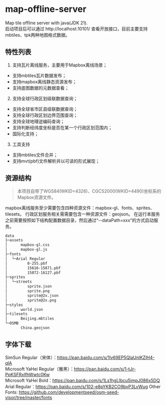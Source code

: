 # map-offline-server

Map tile offline server with java(JDK 21).  
启动项目后可以通过 http://localhost:10101/ 查看开放接口，目前主要支持mbtiles、tpk两种地图格式数据。

## 特性列表

1. 支持瓦片离线服务，主要用于Mapbox离线场景；

- 支持mbtiles瓦片数据发布；
- 支持mapbox离线静态资源发布；
- 支持底图数据的元数据查看；

2. 支持全球行政区划级联数据查询；

- 支持全球省市区县级联数据查询；
- 支持全球行政区划边界范围查询；
- 支持全球地理逆编码查询；
- 支持判断经纬度坐标是否在某一个行政区划范围内；
- 国际化支持；

3. 工具支持

- 支持mbtiles文件合并；
- 支持mvt(pbf)文件解析并以可读的形式展现；

## 资源结构

> 本项目自带了WGS84(WKID=4326)、CGCS2000(WKID=4490)坐标系的Mapbox资源文件。

mapbox离线服务至少需要包含四种资源文件：mapbox-gl、fonts、sprites、tilesets。
行政区划服务相关需需要包含一种资源文件：geojson。
在运行本服务之前需要按照如下结构配置数据目录，然后通过“--dataPath=xxx”的方式启动服务。

```bash
data
├─assets
│      mapbox-gl.css
│      mapbox-gl.js
├─fonts
│  └─Arial Regular
│         0-255.pbf
│         15616-15871.pbf
│         15872-16127.pbf
├─sprites
│  └─streets
│         sprite.json
│         sprite.png
│         sprite@2x.json
│         sprite@2x.png
├─styles
│      world.json
├─tilesets
│      Beijing.mbtiles
└─OSMB
       China.geojson
```

## 字体下载

SimSun Regular（宋体）：https://pan.baidu.com/s/1lv69EP5QlaUnlKZlH4-qlA  
Microsoft YaHei Regular（雅黑）：https://pan.baidu.com/s/1-tJr-PpKSFRxlfhWwtc0Kw  
Microsoft YaHei Bold：https://pan.baidu.com/s/1Ls1hgLIbcu5impJ086x5DQ  
Arial Regular：https://pan.baidu.com/s/102-e8pYKB2CO9bvP3LvWug
Other Fonts: https://github.com/developmentseed/osm-seed-visor/tree/master/fonts